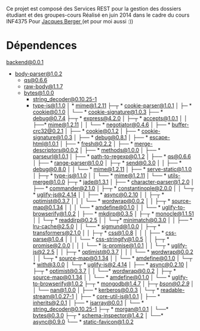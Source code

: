 Ce projet est composé des Services REST pour la gestion des dossiers étudiant et des groupes-cours
Réalisé en juin 2014 dans le cadre du cours INF4375
Pour [Jacques Berger ](https://github.com/jacquesberger) (et pour moi aussi :))

Dépendences
============
backend@0.0.1 
* body-parser@1.0.2
  * qs@0.6.6
  * raw-body@1.1.7
  * bytes@1.0.0
    * string_decoder@0.10.25-1
    * type-is@1.1.0
│   * mime@1.2.11
├─┬ *  cookie-parser@1.0.1
│ ├─ * cookie@0.1.0
│ └── * cookie-signature@1.0.3
├── * debug@0.7.4
├─┬ * express@4.2.0
│ ├─┬ * accepts@1.0.1
│ │ ├──* mime@1.2.11
│ │ └── * negotiator@0.4.6
│ ├── * buffer-crc32@0.2.1
│ ├── * cookie@0.1.2
│ ├── * cookie-signature@1.0.3
│ ├── * debug@0.8.1
│ ├── * escape-html@1.0.1
│ ├── * fresh@0.2.2
│ ├── * merge-descriptors@0.0.2
│ ├── * methods@1.0.0
│ ├── * parseurl@1.0.1
│ ├── * path-to-regexp@0.1.2
│ ├── * qs@0.6.6
│ ├── * range-parser@1.0.0
│ ├─┬ * send@0.3.0
│ │ ├── * debug@0.8.0
│ │ └── * mime@1.2.11
│ ├── * serve-static@1.1.0
│ ├─┬ * type-is@1.1.0
│ │ └── * mime@1.2.11
│ └── * utils-merge@1.0.0
├─┬ * jade@1.3.1
│ ├── * character-parser@1.2.0
│ ├── * commander@2.1.0
│ ├─┬ * constantinople@2.0.0
│ │ └─┬ * uglify-js@2.4.14
│ │   ├── * async@0.2.10
│ │   ├─┬ * optimist@0.3.7
│ │   │ └── * wordwrap@0.0.2
│ │   ├─┬ * source-map@0.1.34
│ │   │ └── * amdefine@0.1.0
│ │   └── * uglify-to-browserify@1.0.2
│ ├── * mkdirp@0.3.5
│ ├─┬ * monocle@1.1.51
│ │ └─┬ * readdirp@0.2.5
│ │   └─┬* minimatch@0.3.0
│ │     ├── * lru-cache@2.5.0
│ │     └── * sigmund@1.0.0
│ ├─┬ * transformers@2.1.0
│ │ ├─┬ * css@1.0.8
│ │ │ ├── * css-parse@1.0.4
│ │ │ └── * css-stringify@1.0.5
│ │ ├─┬ * promise@2.0.0
│ │ │ └── * is-promise@1.0.1
│ │ └─┬ * uglify-js@2.2.5
│ │   ├─┬ * optimist@0.3.7
│ │   │ └── * wordwrap@0.0.2
│ │   └─┬ * source-map@0.1.34
│ │     └── * amdefine@0.1.0
│ └─┬ * with@3.0.0
│   └─┬ * uglify-js@2.4.14
│     ├── * async@0.2.10
│     ├─┬ * optimist@0.3.7
│     │ └──* wordwrap@0.0.2
│     ├─┬ * source-map@0.1.34
│     │ └── * amdefine@0.1.0
│     └── * uglify-to-browserify@1.0.2
├─┬ * mongodb@1.4.7
│ ├─┬ *bson@0.2.9
│ │ └──* nan@1.0.0
│ ├── * kerberos@0.0.3
│ └─┬ * readable-stream@1.0.27-1
│   ├──  * core-util-is@1.0.1
│   ├── * inherits@2.0.1
│   ├── * isarray@0.0.1
│   └── * string_decoder@0.10.25-1
├─┬ * morgan@1.0.1
│ └──* bytes@0.3.0
├─┬ * schema-inspector@1.4.2
│ └──* async@0.9.0
└── * static-favicon@1.0.2





